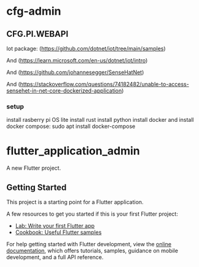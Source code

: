 # cfg-admin

## CFG.PI.WEBAPI

Iot package: (https://github.com/dotnet/iot/tree/main/samples)

And (https://learn.microsoft.com/en-us/dotnet/iot/intro)

And (https://github.com/johannesegger/SenseHatNet)

And (https://stackoverflow.com/questions/74182482/unable-to-access-sensehet-in-net-core-dockerized-application)


### setup

install rasberry pi OS lite
install rust
install python
install docker and
install docker compose: sudo apt install docker-compose



# flutter_application_admin

A new Flutter project.

## Getting Started

This project is a starting point for a Flutter application.

A few resources to get you started if this is your first Flutter project:

- [Lab: Write your first Flutter app](https://docs.flutter.dev/get-started/codelab)
- [Cookbook: Useful Flutter samples](https://docs.flutter.dev/cookbook)

For help getting started with Flutter development, view the
[online documentation](https://docs.flutter.dev/), which offers tutorials,
samples, guidance on mobile development, and a full API reference.

